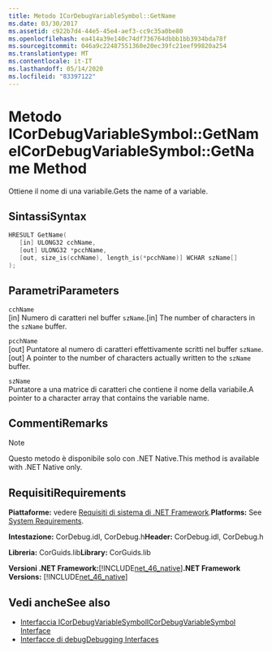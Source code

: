 ```yaml
---
title: Metodo ICorDebugVariableSymbol::GetName
ms.date: 03/30/2017
ms.assetid: c922b7d4-44e5-45e4-aef3-cc9c35a0be80
ms.openlocfilehash: ea414a39e140c74df736764dbbb1bb3934bda78f
ms.sourcegitcommit: 046a9c22487551360e20ec39fc21eef99820a254
ms.translationtype: MT
ms.contentlocale: it-IT
ms.lasthandoff: 05/14/2020
ms.locfileid: "83397122"
---
```

# <a name="icordebugvariablesymbolgetname-method"></a><span data-ttu-id="e3d97-102">Metodo ICorDebugVariableSymbol::GetName</span><span class="sxs-lookup"><span data-stu-id="e3d97-102">ICorDebugVariableSymbol::GetName Method</span></span>
<span data-ttu-id="e3d97-103">Ottiene il nome di una variabile.</span><span class="sxs-lookup"><span data-stu-id="e3d97-103">Gets the name of a variable.</span></span>  
  
## <a name="syntax"></a><span data-ttu-id="e3d97-104">Sintassi</span><span class="sxs-lookup"><span data-stu-id="e3d97-104">Syntax</span></span>  
  
```cpp  
HRESULT GetName(  
   [in] ULONG32 cchName,
   [out] ULONG32 *pcchName,
   [out, size_is(cchName), length_is(*pcchName)] WCHAR szName[]  
);  
```  
  
## <a name="parameters"></a><span data-ttu-id="e3d97-105">Parametri</span><span class="sxs-lookup"><span data-stu-id="e3d97-105">Parameters</span></span>  
 `cchName`  
 <span data-ttu-id="e3d97-106">[in] Numero di caratteri nel buffer `szName`.</span><span class="sxs-lookup"><span data-stu-id="e3d97-106">[in] The number of characters in the `szName` buffer.</span></span>  
  
 `pcchName`  
 <span data-ttu-id="e3d97-107">[out] Puntatore al numero di caratteri effettivamente scritti nel buffer `szName`.</span><span class="sxs-lookup"><span data-stu-id="e3d97-107">[out] A pointer to the number of characters actually written to the `szName` buffer.</span></span>  
  
 `szName`  
 <span data-ttu-id="e3d97-108">Puntatore a una matrice di caratteri che contiene il nome della variabile.</span><span class="sxs-lookup"><span data-stu-id="e3d97-108">A pointer to a character array that contains the variable name.</span></span>  
  
## <a name="remarks"></a><span data-ttu-id="e3d97-109">Commenti</span><span class="sxs-lookup"><span data-stu-id="e3d97-109">Remarks</span></span>  
  
> [!NOTE]
> <span data-ttu-id="e3d97-110">Questo metodo è disponibile solo con .NET Native.</span><span class="sxs-lookup"><span data-stu-id="e3d97-110">This method is available with .NET Native only.</span></span>  
  
## <a name="requirements"></a><span data-ttu-id="e3d97-111">Requisiti</span><span class="sxs-lookup"><span data-stu-id="e3d97-111">Requirements</span></span>  
 <span data-ttu-id="e3d97-112">**Piattaforme:** vedere [Requisiti di sistema di .NET Framework](../../get-started/system-requirements.md).</span><span class="sxs-lookup"><span data-stu-id="e3d97-112">**Platforms:** See [System Requirements](../../get-started/system-requirements.md).</span></span>  
  
 <span data-ttu-id="e3d97-113">**Intestazione:** CorDebug.idl, CorDebug.h</span><span class="sxs-lookup"><span data-stu-id="e3d97-113">**Header:** CorDebug.idl, CorDebug.h</span></span>  
  
 <span data-ttu-id="e3d97-114">**Libreria:** CorGuids.lib</span><span class="sxs-lookup"><span data-stu-id="e3d97-114">**Library:** CorGuids.lib</span></span>  
  
 <span data-ttu-id="e3d97-115">**Versioni .NET Framework:**[!INCLUDE[net_46_native](../../../../includes/net-46-native-md.md)]</span><span class="sxs-lookup"><span data-stu-id="e3d97-115">**.NET Framework Versions:** [!INCLUDE[net_46_native](../../../../includes/net-46-native-md.md)]</span></span>  
  
## <a name="see-also"></a><span data-ttu-id="e3d97-116">Vedi anche</span><span class="sxs-lookup"><span data-stu-id="e3d97-116">See also</span></span>

- [<span data-ttu-id="e3d97-117">Interfaccia ICorDebugVariableSymbol</span><span class="sxs-lookup"><span data-stu-id="e3d97-117">ICorDebugVariableSymbol Interface</span></span>](icordebugvariablesymbol-interface.md)
- [<span data-ttu-id="e3d97-118">Interfacce di debug</span><span class="sxs-lookup"><span data-stu-id="e3d97-118">Debugging Interfaces</span></span>](debugging-interfaces.md)
